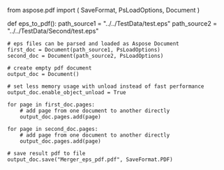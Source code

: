 from aspose.pdf import (
    SaveFormat,
    PsLoadOptions,
    Document
)


def eps_to_pdf():
    path_source1 = "../../TestData/test.eps"
    path_source2 = "../../TestData/Second/test.eps"

    # eps files can be parsed and loaded as Aspose Document
    first_doc = Document(path_source1, PsLoadOptions)
    second_doc = Document(path_source2, PsLoadOptions)

    # create empty pdf document
    output_doc = Document()

    # set less memory usage with unload instead of fast performance
    output_doc.enable_object_unload = True

    for page in first_doc.pages:
        # add page from one document to another directly
        output_doc.pages.add(page)

    for page in second_doc.pages:
        # add page from one document to another directly
        output_doc.pages.add(page)

    # save result pdf to file
    output_doc.save("Merger_eps_pdf.pdf", SaveFormat.PDF)
